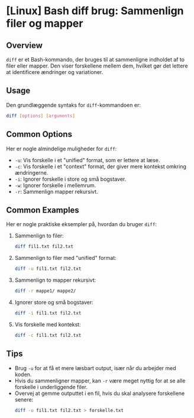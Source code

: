 # [Linux] Bash diff brug: Sammenlign filer og mapper

## Overview
`diff` er et Bash-kommando, der bruges til at sammenligne indholdet af to filer eller mapper. Den viser forskellene mellem dem, hvilket gør det lettere at identificere ændringer og variationer.

## Usage
Den grundlæggende syntaks for `diff`-kommandoen er:

```bash
diff [options] [arguments]
```

## Common Options
Her er nogle almindelige muligheder for `diff`:

- `-u`: Vis forskelle i et "unified" format, som er lettere at læse.
- `-c`: Vis forskelle i et "context" format, der giver mere kontekst omkring ændringerne.
- `-i`: Ignorer forskelle i store og små bogstaver.
- `-w`: Ignorer forskelle i mellemrum.
- `-r`: Sammenlign mapper rekursivt.

## Common Examples
Her er nogle praktiske eksempler på, hvordan du bruger `diff`:

1. Sammenlign to filer:
   ```bash
   diff fil1.txt fil2.txt
   ```

2. Sammenlign to filer med "unified" format:
   ```bash
   diff -u fil1.txt fil2.txt
   ```

3. Sammenlign to mapper rekursivt:
   ```bash
   diff -r mappe1/ mappe2/
   ```

4. Ignorer store og små bogstaver:
   ```bash
   diff -i fil1.txt fil2.txt
   ```

5. Vis forskelle med kontekst:
   ```bash
   diff -c fil1.txt fil2.txt
   ```

## Tips
- Brug `-u` for at få et mere læsbart output, især når du arbejder med koden.
- Hvis du sammenligner mapper, kan `-r` være meget nyttig for at se alle forskelle i underliggende filer.
- Overvej at gemme outputtet i en fil, hvis du skal analysere forskellene senere:
  ```bash
  diff -u fil1.txt fil2.txt > forskelle.txt
  ```